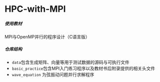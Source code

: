# HPC-with-MPI

##### 使用教材

MPI与OpenMP并行的程序设计（C语言版）

##### 仓库结构

- `data`包含生成矩阵、向量等用于测试数据的源码与可执行文件
- `basic_practice`包含MPI入门练习程序以及教材书后附录提供的相关头文件
- `wave_equation` 为弦振动问题并行求解程序

